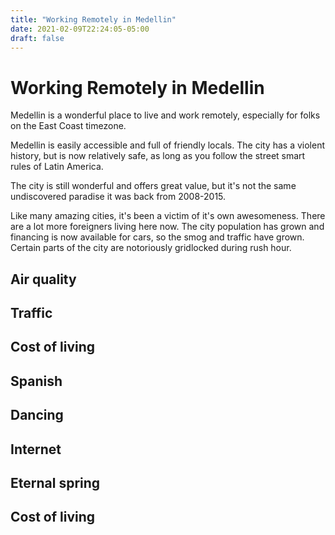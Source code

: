 ```yaml
---
title: "Working Remotely in Medellin"
date: 2021-02-09T22:24:05-05:00
draft: false
---
```


# Working Remotely in Medellin

Medellin is a wonderful place to live and work remotely, especially for folks on the East Coast timezone.

Medellin is easily accessible and full of friendly locals.  The city has a violent history, but is now relatively safe, as long as you follow the street smart rules of Latin America.

The city is still wonderful and offers great value, but it's not the same undiscovered paradise it was back from 2008-2015.

Like many amazing cities, it's been a victim of it's own awesomeness.  There are a lot more foreigners living here now.  The city population has grown and financing is now available for cars, so the smog and traffic have grown.  Certain parts of the city are notoriously gridlocked during rush hour.



## Air quality

## Traffic

## Cost of living

## Spanish

## Dancing

## Internet

## Eternal spring

## Cost of living

